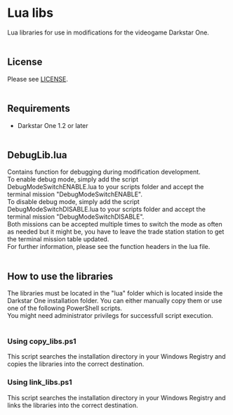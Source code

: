 # Lua libs
Lua libraries for use in modifications for the videogame Darkstar One.
<br><br>
## License
Please see [LICENSE](LICENSE).
<br><br>
## Requirements
* Darkstar One 1.2 or later
<br><br>
## DebugLib.lua
Contains function for debugging during modification development.<br>
To enable debug mode, simply add the script DebugModeSwitchENABLE.lua to your scripts folder and accept the terminal mission "DebugModeSwitchENABLE".<br>
To disable debug mode, simply add the script DebugModeSwitchDISABLE.lua to your scripts folder and accept the terminal mission "DebugModeSwitchDISABLE".<br>
Both missions can be accepted multiple times to switch the mode as often as needed but it might be, you have to leave the trade station station to get the terminal mission table updated.
<br>
For further information, please see the function headers in the lua file.
<br><br>
## How to use the libraries
The libraries must be located in the "lua" folder which is located inside the Darkstar One installation folder.
You can either manually copy them or use one of the following PowerShell scripts.<br>
You might need administrator privilegs for successfull script execution.
<br><br>
### Using copy_libs.ps1
This script searches the installation directory in your Windows Registry and copies the libraries into the correct destination.
### Using link_libs.ps1
This script searches the installation directory in your Windows Registry and links the libraries into the correct destination.